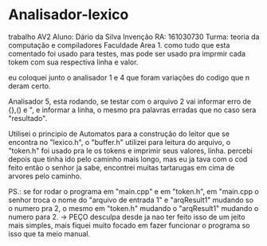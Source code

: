 # Analisador-lexico
 trabalho AV2
Aluno: Dário da Silva Invenção
RA: 161030730
Turma: teoria da computação e compiladores
Faculdade Area 1.
como
tudo que esta comentado foi usado para testes, mas pode ser usado pra imprmir cada tokem com sua respectiva linha e valor.

eu coloquei junto o analisador 1 e 4 que foram variações do codigo que n deram certo.

Analisador 5, esta rodando, se testar com o arquivo 2 vai informar erro de {},() e ", e informar a linha, o mesmo pra palavras erradas que no caso sera "resultado".

Utilisei o principio de Automatos para a construção do leitor que se encontra no "lexico.h", o "buffer.h" utilizei para leitura do arquivo, o "token.h" foi usado pra le os tokens e imprimir seus valores, linha.
percebi depois que tinha ido pelo caminho mais longo, mas eu ja tava com o cod feito então o senhor ja sabe, encontrei muitas tartarugas em cima de arvores pelo caminho. 

PS.: se for rodar o programa em "main.cpp" e em "token.h", em "main.cpp o senhor troca o nome do "arquivo de entrada 1" e "arqResult1" mudando so o numero pra 2, o mesmo em "token.h" mudando o "arqResult1" mudando o numero para 2. -> PEÇO  desculpa desde ja nao ter feito isso de um jeito mais simples, mais fiquei muito focado em fazer funcionar o programa so isso que ta meio manual.
